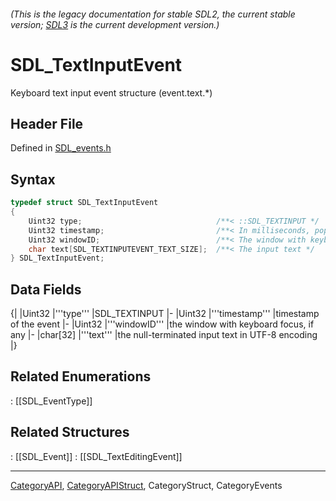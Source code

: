 ###### (This is the legacy documentation for stable SDL2, the current stable version; [SDL3](https://wiki.libsdl.org/SDL3/) is the current development version.)
# SDL_TextInputEvent

Keyboard text input event structure (event.text.*)

## Header File

Defined in [SDL_events.h](https://github.com/libsdl-org/SDL/blob/SDL2/include/SDL_events.h)

## Syntax

```c
typedef struct SDL_TextInputEvent
{
    Uint32 type;                              /**< ::SDL_TEXTINPUT */
    Uint32 timestamp;                         /**< In milliseconds, populated using SDL_GetTicks() */
    Uint32 windowID;                          /**< The window with keyboard focus, if any */
    char text[SDL_TEXTINPUTEVENT_TEXT_SIZE];  /**< The input text */
} SDL_TextInputEvent;
```

## Data Fields

{|
|Uint32 
|'''type''' 
|SDL_TEXTINPUT 
|-
|Uint32
|'''timestamp'''
|timestamp of the event
|-
|Uint32 
|'''windowID''' 
|the window with keyboard focus, if any 
|-
|char[32] 
|'''text''' 
|the null-terminated input text in UTF-8 encoding 
|}

## Related Enumerations

: [[SDL_EventType]]

## Related Structures

: [[SDL_Event]]
: [[SDL_TextEditingEvent]]

----
[CategoryAPI](CategoryAPI), [CategoryAPIStruct](CategoryAPIStruct), CategoryStruct, CategoryEvents


